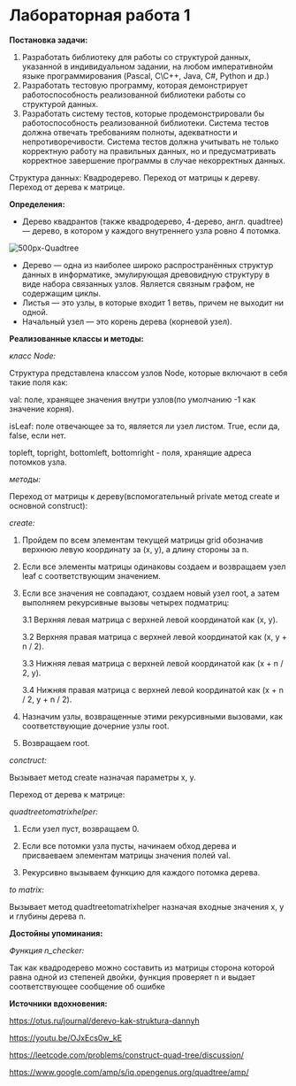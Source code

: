 # Лабораторная работа 1

<b>Постановка задачи:</b> 
1. Разработать библиотеку для работы со структурой данных, указанной в
индивидуальном задании, на любом императивнойм языке
программирования (Pascal, C\C++, Java, C#, Python и др.)
2. Разработать тестовую программу, которая демонстрирует
работоспособность реализованной библиотеки работы со структурой
данных.
3. Разработать систему тестов, которые продемонстрировали бы
работоспособность реализованной библиотеки. Система тестов должна
отвечать требованиям полноты, адекватности и непротиворечивости.
Система тестов должна учитывать не только корректную работу на
правильных данных, но и предусматривать корректное завершение
программы в случае некорректных данных.

Структура данных: Квадродерево. Переход от матрицы к дереву. Переход от дерева к матрице.

<b>Определения:</b> 

- Дерево квадрантов (также квадродерево, 4-дерево, англ. quadtree) — дерево, в котором у каждого внутреннего узла ровно 4 потомка.

![500px-Quadtree](https://user-images.githubusercontent.com/112986008/221003324-ea79dc9c-2e31-4a27-85bd-e1453b5a7c5e.png)

- Дерево — одна из наиболее широко распространённых структур данных в информатике, эмулирующая древовидную структуру в виде набора связанных узлов. Является связным графом, не содержащим циклы. 
- Листья — это узлы, в которые входит 1 ветвь, причем не выходит ни одной.
- Начальный узел — это корень дерева (корневой узел).

<b>Реализованные классы и методы:</b>

<i>класс Node:</i>

Структура представлена классом узлов Node, которые включают в себя такие поля как:

val: поле, хранящее значения внутри узлов(по умолчанию -1 как значение корня).

isLeaf: поле отвечающее за то, является ли узел листом. True, если да, false, если нет.

topleft, topright, bottomleft, bottomright - поля, хранящие адреса потомков узла.

<i>методы:</i>

Переход от матрицы к дереву(вспомогательный private метод create и основной construct):

<i>create:</i> 

1. Пройдем по всем элементам текущей матрицы grid обозначив верхнюю левую координату за (x, y), а длину стороны за n.

2. Если все элементы матрицы одинаковы создаем и возвращаем узел leaf с соответствующим значением.

3. Если все значения не совпадают, создаем новый узел root, а затем выполняем рекурсивные вызовы четырех подматриц:

    3.1  Верхняя левая матрица с верхней левой координатой как (x, y).

    3.2  Верхняя правая матрица с верхней левой координатой как (x, y + n / 2).

    3.3  Нижняя левая матрица с верхней левой координатой как (x + n / 2, y).

    3.4  Нижняя правая матрица с верхней левой координатой как (x + n / 2, y + n / 2).

4. Назначим узлы, возвращенные этими рекурсивными вызовами, как соответствующие дочерние узлы root. 

5. Возвращаем root.

<i>conctruct:</i>

Вызывает метод create назначая параметры x, y.

Переход от дерева к матрице:

<i>quadtreetomatrixhelper:</i>

1. Если узел пуст, возвращаем 0.

2. Если все потомки узла пусты, начинаем обход дерева и присваеваем элементам матрицы значения полей val.

3. Рекурсивно вызываем функцию для каждого потомка дерева.

<i>to matrix:</i>

Вызывает метод quadtreetomatrixhelper назначая входные значения x, y и глубины дерева n.

<b>Достойны упоминания:</b>

<i>Функция n_checker:</i>

Так как квадродерево можно составить из матрицы сторона которой равна одной из степеней двойки, функция проверяет n и выдает соответствующее сообщение об ошибке 

<b>Источники вдохновения:</b>

https://otus.ru/journal/derevo-kak-struktura-dannyh

https://youtu.be/OJxEcs0w_kE

https://leetcode.com/problems/construct-quad-tree/discussion/

https://www.google.com/amp/s/iq.opengenus.org/quadtree/amp/
